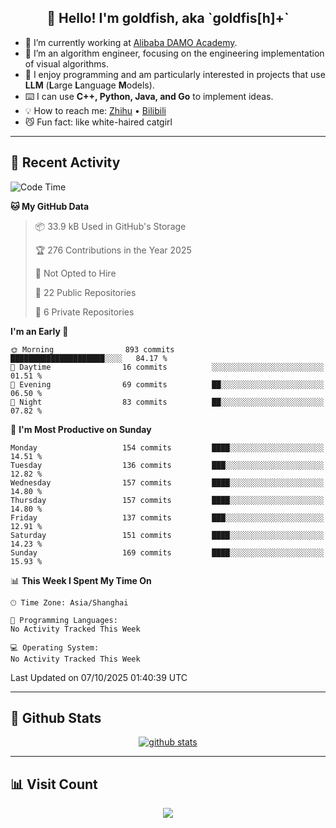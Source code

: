 
<h2 align="center">👋 Hello! I'm goldfish, aka `goldfis[h]+`</h2>

- 📍 I’m currently working at [Alibaba DAMO Academy](https://damo.alibaba.com/).  
- 🌱 I’m an algorithm engineer, focusing on the engineering implementation of visual algorithms.  
- 💬 I enjoy programming and am particularly interested in projects that use **LLM** (**L**arge **L**anguage **M**odels).   
- ⌨️ I can use **C++, Python, Java, and Go** to implement ideas.  
- 💡 How to reach me: [Zhihu](https://www.zhihu.com/people/goldfishh) • [Bilibili](https://space.bilibili.com/11349246)  
- 😼 Fun fact: like white-haired catgirl  

-------

## 🔧 Recent Activity

<!--START_SECTION:waka-->
![Code Time](http://img.shields.io/badge/Code%20Time-97%20hrs%2012%20mins-blue)

**🐱 My GitHub Data** 

> 📦 33.9 kB Used in GitHub's Storage 
 > 
> 🏆 276 Contributions in the Year 2025
 > 
> 🚫 Not Opted to Hire
 > 
> 📜 22 Public Repositories 
 > 
> 🔑 6 Private Repositories 
 > 
**I'm an Early 🐤** 

```text
🌞 Morning                893 commits         █████████████████████░░░░   84.17 % 
🌆 Daytime                16 commits          ░░░░░░░░░░░░░░░░░░░░░░░░░   01.51 % 
🌃 Evening                69 commits          ██░░░░░░░░░░░░░░░░░░░░░░░   06.50 % 
🌙 Night                  83 commits          ██░░░░░░░░░░░░░░░░░░░░░░░   07.82 % 
```
📅 **I'm Most Productive on Sunday** 

```text
Monday                   154 commits         ████░░░░░░░░░░░░░░░░░░░░░   14.51 % 
Tuesday                  136 commits         ███░░░░░░░░░░░░░░░░░░░░░░   12.82 % 
Wednesday                157 commits         ████░░░░░░░░░░░░░░░░░░░░░   14.80 % 
Thursday                 157 commits         ████░░░░░░░░░░░░░░░░░░░░░   14.80 % 
Friday                   137 commits         ███░░░░░░░░░░░░░░░░░░░░░░   12.91 % 
Saturday                 151 commits         ████░░░░░░░░░░░░░░░░░░░░░   14.23 % 
Sunday                   169 commits         ████░░░░░░░░░░░░░░░░░░░░░   15.93 % 
```


📊 **This Week I Spent My Time On** 

```text
🕑︎ Time Zone: Asia/Shanghai

💬 Programming Languages: 
No Activity Tracked This Week

💻 Operating System: 
No Activity Tracked This Week
```


 Last Updated on 07/10/2025 01:40:39 UTC
<!--END_SECTION:waka-->

-------

## 📆 Github Stats

<p align="center">
    <a href="https://github.com/anuraghazra/github-readme-stats">
      <img src="https://github-readme-stats.vercel.app/api?username=goldfishh&show_icons=true&theme=dracula" alt="github stats" />
    </a>
</p>

-------

## 📊 Visit Count

<p align="center">
  <a href="https://count.getloli.com/"><img src="https://count.getloli.com/get/@:goldfishh?theme=rule34"></a>
</p>
